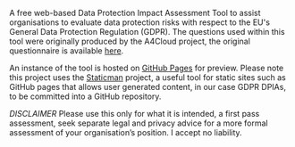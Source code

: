 A free web-based Data Protection Impact Assessment Tool to assist organisations to evaluate data protection risks with respect to the EU's General Data Protection Regulation (GDPR). The questions used within this tool were originally produced by the A4Cloud project, the original questionnaire is available [here](Data%20Protection%20Impact%20Assessment.pdf).

An instance of the tool is hosted on [GitHub Pages](https://simonarnell.github.io/GDPRDPIAT/) for preview. Please note this project uses the [Staticman](https://staticman.net) project, a useful tool for static sites such as GitHub pages that allows user generated content, in our case GDPR DPIAs, to be committed into a GitHub repository.

*DISCLAIMER* Please use this only for what it is intended, a first pass assessment, seek separate legal and privacy advice for a more formal assessment of your organisation’s position. I accept no liability.
